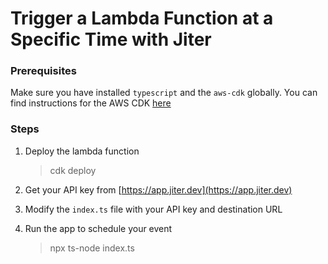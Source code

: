 # Trigger a Lambda Function at a Specific Time with Jiter

### Prerequisites

Make sure you have installed `typescript` and the `aws-cdk` globally. You can find instructions for the AWS CDK [here](https://docs.aws.amazon.com/cdk/v2/guide/getting_started.html)

### Steps

1. Deploy the lambda function

   > cdk deploy

2. Get your API key from [https://app.jiter.dev](https://app.jiter.dev)

3. Modify the `index.ts` file with your API key and destination URL

4. Run the app to schedule your event
   > npx ts-node index.ts
